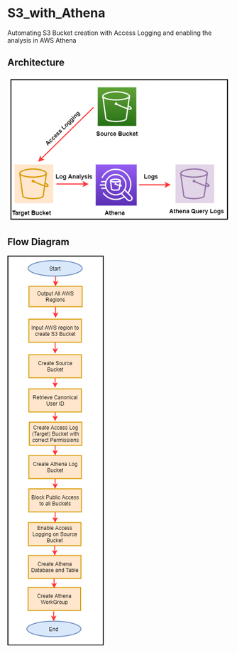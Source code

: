 # S3_with_Athena
Automating S3 Bucket creation with Access Logging and enabling the analysis in AWS Athena

Architecture
-------------

![alt text](https://github.com/kujalk/S3_with_Athena/blob/master/Architecture.PNG)

Flow Diagram
-------------

![alt text](https://github.com/kujalk/S3_with_Athena/blob/master/Flow%20Chart.png)

